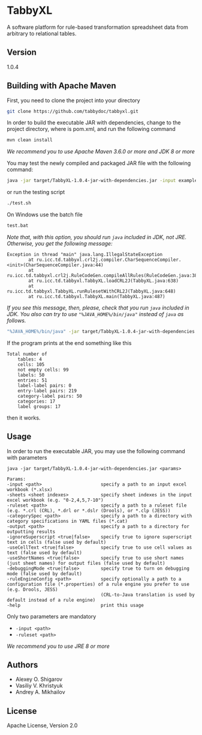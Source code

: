 # TabbyXL

A software platform for rule-based transformation spreadsheet data from arbitrary to relational tables.

## Version
1.0.4

## Building with Apache Maven

First, you need to clone the project into your directory

```bash
git clone https://github.com/tabbydoc/tabbyxl.git
```

In order to build the executable JAR with dependencies, change to the project directory, where is pom.xml, and run the following command

```bash
mvn clean install
```

*We recommend you to use Apache Maven 3.6.0 or more and JDK 8 or more*

You may test the newly compiled and packaged JAR file with the following command:

```bash
java -jar target/TabbyXL-1.0.4-jar-with-dependencies.jar -input examples/data/smpl.xlsx -ruleset examples/rules/smpl.crl -output examples/results
```

or run the testing script

```bash
./test.sh
```

On Windows use the batch file

```bash
test.bat
```

*Note that, with this option, you should run `java` included in JDK, not JRE. Otherwise, you get the following message:*

```
Exception in thread "main" java.lang.IllegalStateException
        at ru.icc.td.tabbyxl.crl2j.compiler.CharSequenceCompiler.<init>(CharSequenceCompiler.java:44)
        at ru.icc.td.tabbyxl.crl2j.RuleCodeGen.compileAllRules(RuleCodeGen.java:38)
        at ru.icc.td.tabbyxl.TabbyXL.loadCRL2J(TabbyXL.java:638)
        at ru.icc.td.tabbyxl.TabbyXL.runRulesetWithCRL2J(TabbyXL.java:648)
        at ru.icc.td.tabbyxl.TabbyXL.main(TabbyXL.java:487)
```

*If you see this message, then, please, check that you run `java` included in JDK. You also can try to use `"%JAVA_HOME%/bin/java"` instead of `java` as follows.*

```bash
"%JAVA_HOME%/bin/java" -jar target/TabbyXL-1.0.4-jar-with-dependencies.jar -input examples/data/smpl.xlsx -ruleset examples/rules/smpl.crl -output examples/results
```

If the program prints at the end something like this

```
Total number of
	tables: 4
	cells: 105
	not empty cells: 99
	labels: 50
	entries: 51
	label-label pairs: 0
	entry-label pairs: 219
	category-label pairs: 50
	categories: 17
	label groups: 17
```

then it works.

## Usage

In order to run the executable JAR, you may use the following command with parameters  

```
java -jar target/TabbyXL-1.0.4-jar-with-dependencies.jar <params>

Params:
-input <path>                      specify a path to an input excel workbook (*.xlsx)
-sheets <sheet indexes>            specify sheet indexes in the input excel workbook (e.g. "0-2,4,5,7-10")
-ruleset <path>                    specify a path to a ruleset file (e.g. *.crl (CRL), *.drl or *.dslr (Drools), or *.clp (JESS))
-categorySpec <path>               specify a path to a directory with category specifications in YAML files (*.cat)
-output <path>                     specify a path to a directory for outputting results
-ignoreSuperscript <true|false>    specify true to ignore superscript text in cells (false used by default)
-useCellText <true|false>          specify true to use cell values as text (false used by default)
-useShortNames <true|false>        specify true to use short names (just sheet names) for output files (false used by default)
-debuggingMode <true|false>        specify true to turn on debugging mode (false used by default)
-ruleEngineConfig <path>           specify optionally a path to a configuration file (*.properties) of a rule engine you prefer to use (e.g. Drools, JESS)
                                   (CRL-to-Java translation is used by default instead of a rule engine)
-help                              print this usage
```

Only two parameters are mandatory
* `-input <path>`
* `-ruleset <path>`

*We recommend you to use JRE 8 or more*

## Authors

* Alexey O. Shigarov
* Vasiliy V. Khristyuk
* Andrey A. Mikhailov

## License
Apache License, Version 2.0
